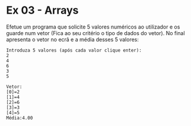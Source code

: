 # Ex 03 - Arrays
Efetue um programa que solicite 5 valores numéricos ao utilizador e os guarde num vetor (Fica ao seu critério o tipo de dados do vetor).
No final apresenta o vetor no ecrã e a média desses 5 valores:

```shell
Introduza 5 valores (após cada valor clique enter):
2
4
6
3
5

Vetor:
[0]=2
[1]=4
[2]=6
[3]=3
[4]=5
Média:4.00
```

